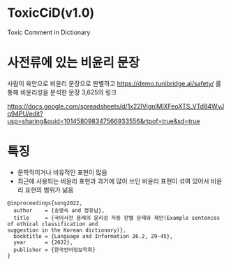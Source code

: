 # ToxicCiD(v1.0)
Toxic Comment in Dictionary



# 사전류에 있는 비윤리 문장
사람이 육안으로 비윤리 문장으로 판별하고 https://demo.tunibridge.ai/safety/ 를 통해 비윤리성을 분석한 문장 3,625의 링크

https://docs.google.com/spreadsheets/d/1x22lVignlMlXFeoXTS_VTd84WvJq94PU/edit?usp=sharing&ouid=101458098347566933556&rtpof=true&sd=true

# 특징
- 문학적이거나 비유적인 표현이 많음     
- 최근에 사용되는 비윤리 표현과  과거에 많이 쓰인 비윤리 표현이 섞여 있어서 비윤리 표현의 범위가 넒음    
                           
                
```                       
@inproceedings{song2022,               
  author    = {송영숙 and 정유남},             
  title     = {국어사전 용례의 윤리성 자동 판별 문제와 제안(Example sentences of ethical classification and 
suggestion in the Korean dictionary)},      
  booktitle = {Language and Information 26.2, 29-45},      
  year      = {2022},      
  publisher = {한국언어정보학회}      
}  
```
